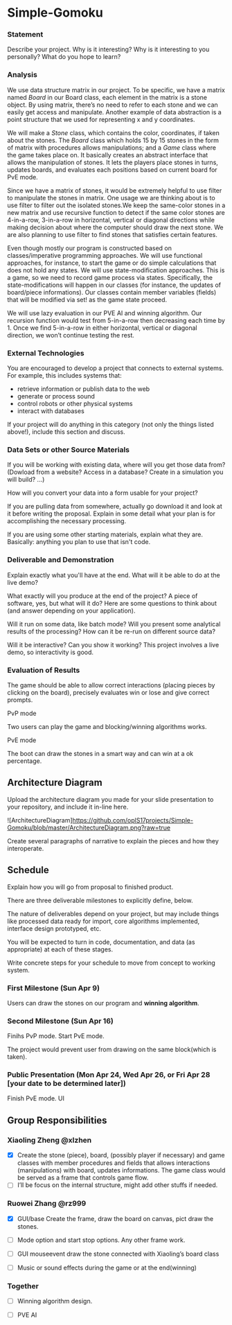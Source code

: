 # Simple-Gomoku

### Statement
Describe your project. Why is it interesting? Why is it interesting to you personally? What do you hope to learn? 

### Analysis
We use data structure matrix in our project. To be specific, we have a matrix named *Board* in our Board class, each element in the matrix is a stone object. By using matrix, there’s no need to refer to each stone and we can easily get access and manipulate. Another example of data abstraction is a point structure that we used for representing x and y coordinates. 

We will make a *Stone* class, which contains the color, coordinates, if taken about the stones. The *Board* class which holds 15 by 15 stones in the form of matrix with procedures allows manipulations; and a *Game* class where the game takes place on. It basically creates an abstract interface that allows the manipulation of stones. It lets the players place stones in turns, updates boards, and evaluates each positions based on current board for PvE mode. 

Since we have a matrix of stones, it would be extremely helpful to use filter to manipulate the stones in matrix. One usage we are thinking about is to use filter to filter out the isolated stones.We keep the same-color stones in a new matrix and use recursive function to detect if the same color stones are 4-in-a-row, 3-in-a-row in horizontal, vertical or diagonal directions while making decision about where the computer should draw the next stone. We are also planning to use filter to find stones that satisfies certain features.

Even though mostly our program is constructed based on classes/imperative programming approaches. We will use functional approaches, for instance, to start the game or do simple calculations that does not hold any states. We will use state-modification approaches. This is a game, so we need to record game process via states. Specifically, the state-modifications will happen in our classes (for instance, the updates of board/piece informations). Our classes contain member variables (fields) that will be modified via set! as the game state proceed. 

We will use lazy evaluation in our PVE AI and winning algorithm. Our recursion function would test from 5-in-a-row then decreasing each time by 1. Once we find 5-in-a-row in either horizontal, vertical or diagonal direction, we won’t continue testing the rest.

### External Technologies
You are encouraged to develop a project that connects to external systems. For example, this includes systems that:

- retrieve information or publish data to the web
- generate or process sound
- control robots or other physical systems
- interact with databases

If your project will do anything in this category (not only the things listed above!), include this section and discuss.

### Data Sets or other Source Materials
If you will be working with existing data, where will you get those data from? (Dowload from a website? Access in a database? Create in a simulation you will build? ...)

How will you convert your data into a form usable for your project?  

If you are pulling data from somewhere, actually go download it and look at it before writing the proposal. Explain in some detail what your plan is for accomplishing the necessary processing.

If you are using some other starting materials, explain what they are. Basically: anything you plan to use that isn't code.

### Deliverable and Demonstration
Explain exactly what you'll have at the end. What will it be able to do at the live demo?

What exactly will you produce at the end of the project? A piece of software, yes, but what will it do? Here are some questions to think about (and answer depending on your application).

Will it run on some data, like batch mode? Will you present some analytical results of the processing? How can it be re-run on different source data?

Will it be interactive? Can you show it working? This project involves a live demo, so interactivity is good.

### Evaluation of Results

The game should be able to allow correct interactions (placing pieces by clicking on the board), precisely evaluates win or lose and give correct prompts.

PvP mode

Two users can play the game and blocking/winning algorithms works.

PvE mode

The boot can draw the stones in a smart way and can win at a ok percentage.

## Architecture Diagram
Upload the architecture diagram you made for your slide presentation to your repository, and include it in-line here.

![ArchitectureDiagram]https://github.com/oplS17projects/Simple-Gomoku/blob/master/ArchitectureDiagram.png?raw=true

Create several paragraphs of narrative to explain the pieces and how they interoperate.

## Schedule
Explain how you will go from proposal to finished product. 

There are three deliverable milestones to explicitly define, below.

The nature of deliverables depend on your project, but may include things like processed data ready for import, core algorithms implemented, interface design prototyped, etc. 

You will be expected to turn in code, documentation, and data (as appropriate) at each of these stages.

Write concrete steps for your schedule to move from concept to working system. 

### First Milestone (Sun Apr 9)

Users can draw the stones on our program and **winning algorithm**.

### Second Milestone (Sun Apr 16)
Finihs PvP mode. Start PvE mode.

The project would prevent user from drawing on the same block(which is taken).

### Public Presentation (Mon Apr 24, Wed Apr 26, or Fri Apr 28 [your date to be determined later])

Finish PvE mode. 
UI  

## Group Responsibilities

### Xiaoling Zheng @xlzhen
- [x] Create the stone (piece), board, (possibly player if necessary) and game classes with member procedures and fields that allows interactions (manipulations) with board, updates informations. The game class would be served as a frame that controls game flow. 
- [ ] I’ll be focus on the internal structure, might add other stuffs if needed.

### Ruowei Zhang @rz999
- [x] GUI/base Create the frame, draw the board on canvas, pict draw the stones. 
- [ ] Mode option and start stop options. Any other frame work.
- [ ] GUI mouseevent draw the stone connected with Xiaoling’s board class 
- [ ] Music or sound effects during the game or at the end(winning)


### Together
- [ ] Winning algorithm design.
- [ ] PVE AI
 
